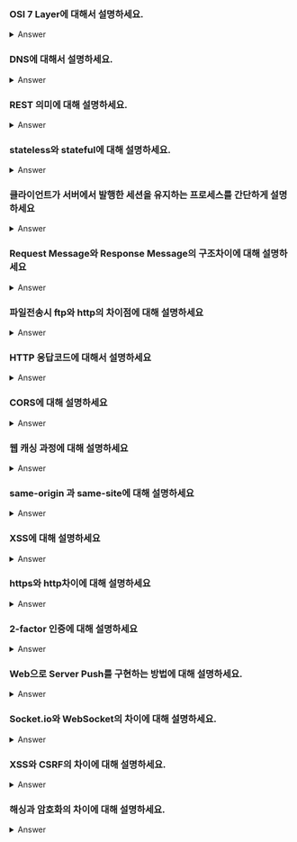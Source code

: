 ### OSI 7 Layer에 대해서 설명하세요.

<details>
   <summary> Answer </summary>
<br />
   송신호스트에서 수신호스트로 데이터를 전송할 때,
   송신호스트는 수신호스트가 열려있는지 확인하고, 호스트의 ip주소에 도달하기 위한 경로를 찾고, 데이터에 오류가 있는지 확인한 후 이상이 없으면 전기신호로 데이터를 전송한다.
   이 과정에서 전송하려는 데이터 패킷에 헤더가 겹겹이 쌓이고 수신하는 쪽은 역순으로 패킷에 쌓여있는 헤더를 디캡슐레이션 하여 원래의 데이터를 수신받는다. 
   이렇게 네트워크 통신이 일어나는 과정을 7개의 계층으로 나누어 설명한 것을 OSI 7 Layer라고 한다.   
</details>

### DNS에 대해서 설명하세요.

<details>
   <summary> Answer </summary>
<br />
   호출하려는 도메인의 이름을 ip주소로 바꿔주는 시스템
   혹은 ip주소를 도메인 이름으로 바꿔주는 시스템

</details>


### REST 의미에 대해 설명하세요.
   
<details>
   <summary> Answer </summary>
<br />
   
</details>
   

### stateless와 stateful에 대해 설명하세요.  
  
<details>
   <summary> Answer </summary>
<br />
   
</details>


### 클라이언트가 서버에서 발행한 세션을 유지하는 프로세스를 간단하게 설명하세요

<details>
   <summary> Answer </summary>
<br />
   
</details>

### Request Message와 Response Message의 구조차이에 대해 설명하세요

<details>
   <summary> Answer </summary>
<br />
   
</details>

### 파일전송시 ftp와 http의 차이점에 대해 설명하세요

<details>
   <summary> Answer </summary>
<br />
   
</details>

### HTTP 응답코드에 대해서 설명하세요

<details>
   <summary> Answer </summary>
<br />
   클라이언트가 서버로 리퀘스트를 보낼 때 그 결과의 상태에 대한 코드값.
   200번대는 리퀘스트를 정상적으로 수행했음을 의미하고 500번대는 서버에서 리퀘스트 처리에 대해 실패했음을 의미하고
   400번대는 서버가 리퀘스트를 이해할 수 없음을 의미
</details>

### CORS에 대해 설명하세요

<details>
   <summary> Answer </summary>
<br />
   다른 출처에 대한 요청을 허용하도록 HTTP헤더에 내용을 추가하는 것을 의미함
   프로토콜, 포트, 호스트 중 하나라도 다르면 다른 출처로 간주함
</details>

### 웹 캐싱 과정에 대해 설명하세요

<details>
   <summary> Answer </summary>
<br />
   브라우저가 과거에 요청한 적이 있는 리소스를 리퀘스트하는 경우,
   http header에 담겨있는 cache-control 정책에 따라 리소스를 캐시또는 오리진서버에서 받아옴
</details>

### same-origin 과 same-site에 대해 설명하세요

<details>
   <summary> Answer </summary>
<br />
   same-origin은 서브도메인, 도메인, 프로토콜, 포트가 전부 같은 것을 의미하고,
   same-site는 도메인만 같은 것을 의미한다.  
</details>

### XSS에 대해 설명하세요

<details>
   <summary> Answer </summary>
<br />
   스크립트를 심을 수 있는 웹페이지에 해커가 악의적인 스크립트를 삽입하여 공격하는 기법. 
   쿠키정보를 탈취하거나 다른 악의적인 사이트로 리다이렉트 시키는 등의 일을 함.
   쿠키가 탈취된 경우 sessionId를 획득하여 정상적으로 로그인한 유저처럼 행동할 수 있음.
</details>

### https와 http차이에 대해 설명하세요

<details>
   <summary> Answer </summary>
<br />
   
</details>

### 2-factor 인증에 대해 설명하세요

<details>
   <summary> Answer </summary>
<br />
   
</details>

### Web으로 Server Push를 구현하는 방법에 대해 설명하세요.
<details>
   <summary> Answer </summary>
<br />
   WebSocket프로토콜을 이용하여 구현한다. 기존 http프로토콜은 클라이언트에서 서버로 요청하는 단방향 프로토콜이지만,
   webSocket프로토콜은 클라이언트의 요청 없이도 서버에서 요청할 수 있게 지원해주며,
   통신은 tcp포트 80/443을 통해 접속하므로 추가 방화벽 오픈없이 web으로 구현할 수 있다.
</details>

### Socket.io와 WebSocket의 차이에 대해 설명하세요.
<details>
   <summary> Answer </summary>
<br />
   WebSocket은 HTML5 표준 프로토콜이고, Socket.io는 양방향 송신을 가능하게하는 library이다.
   WebSocket프로토콜을 지원하지 않는 오래된 브라우저나 클라이언트가 브라우저가 아닐경우 Socket.io를 이용하여 소켓통신을 구현한다.
</details>

### XSS와 CSRF의 차이에 대해 설명하세요.
<details>
   <summary> Answer </summary>
<br />
</details>

### 해싱과 암호화의 차이에 대해 설명하세요.
<details>
   <summary> Answer </summary>
<br />
</details>


